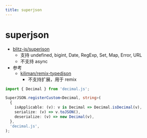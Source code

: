 ```yaml
---
title: superjson
---
```


# superjson

- [blitz-js/superjson](https://github.com/blitz-js/superjson)
  - 支持 undefined, bigint, Date, RegExp, Set, Map, Error, URL
  - 不支持 async
- 参考
  - [kiliman/remix-typedjson](https://github.com/kiliman/remix-typedjson)
    - 不支持扩展，用于 remix

```ts
import { Decimal } from 'decimal.js';

SuperJSON.registerCustom<Decimal, string>(
  {
    isApplicable: (v): v is Decimal => Decimal.isDecimal(v),
    serialize: (v) => v.toJSON(),
    deserialize: (v) => new Decimal(v),
  },
  'decimal.js',
);
```
